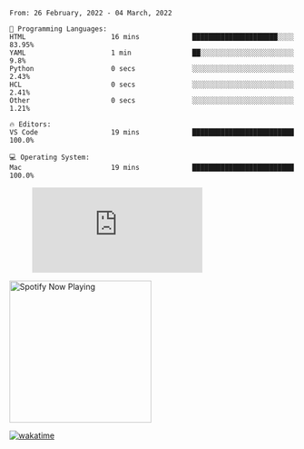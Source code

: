 <!--START_SECTION:waka-->
```text
From: 26 February, 2022 - 04 March, 2022

💬 Programming Languages: 
HTML                     16 mins             █████████████████████░░░░   83.95% 
YAML                     1 min               ██░░░░░░░░░░░░░░░░░░░░░░░   9.8% 
Python                   0 secs              ░░░░░░░░░░░░░░░░░░░░░░░░░   2.43% 
HCL                      0 secs              ░░░░░░░░░░░░░░░░░░░░░░░░░   2.41% 
Other                    0 secs              ░░░░░░░░░░░░░░░░░░░░░░░░░   1.21%

🔥 Editors: 
VS Code                  19 mins             █████████████████████████   100.0%

💻 Operating System: 
Mac                      19 mins             █████████████████████████   100.0%

```


<!--END_SECTION:waka-->

<figure><embed src="https://wakatime.com/share/@gregnrobinson/001c6d31-0c95-44f9-b6d7-9fd705354f62.svg"></embed></figure>

[<img src="https://spotify-playing-gregnrobinson.vercel.app/api/spotify/?background_color=transparent&border_color=transparent" alt="Spotify Now Playing" width="250" />](https://open.spotify.com/user/gregnrobinson-ca)

[![wakatime](https://wakatime.com/badge/user/37718f76-572e-4513-b2c5-41c4d93d287a.svg)](https://wakatime.com/@37718f76-572e-4513-b2c5-41c4d93d287a)



